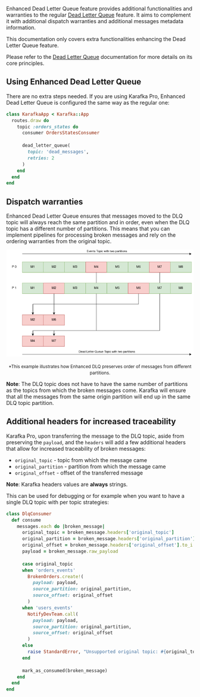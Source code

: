 Enhanced Dead Letter Queue feature provides additional functionalities and warranties to the regular [Dead Letter Queue](Dead-Letter-Queue) feature. It aims to complement it with additional dispatch warranties and additional messages metadata information.

This documentation only covers extra functionalities enhancing the Dead Letter Queue feature.

Please refer to the [Dead Letter Queue](Dead-Letter-Queue) documentation for more details on its core principles.

## Using Enhanced Dead Letter Queue

There are no extra steps needed. If you are using Karafka Pro, Enhanced Dead Letter Queue is configured the same way as the regular one:

```ruby
class KarafkaApp < Karafka::App
  routes.draw do
    topic :orders_states do
      consumer OrdersStatesConsumer

      dead_letter_queue(
        topic: 'dead_messages',
        retries: 2
      )
    end
  end
end
```

## Dispatch warranties

Enhanced Dead Letter Queue ensures that messages moved to the DLQ topic will always reach the same partition and in order, even when the DLQ topic has a different number of partitions. This means that you can implement pipelines for processing broken messages and rely on the ordering warranties from the original topic.

<p align="center">
  <img src="https://raw.githubusercontent.com/karafka/misc/master/charts/enhanced_dlq_flow.png" />
</p>
<p align="center">
  <small>*This example illustrates how Enhanced DLQ preserves order of messages from different partitions.
  </small>
</p>

**Note**: The DLQ topic does not have to have the same number of partitions as the topics from which the broken messages come. Karafka will ensure that all the messages from the same origin partition will end up in the same DLQ topic partition.

## Additional headers for increased traceability

Karafka Pro, upon transferring the message to the DLQ topic, aside from preserving the `payload`, and the `headers` will add a few additional headers that allow for increased traceability of broken messages:

- `original_topic` - topic from which the message came
- `original_partition` - partition from which the message came
- `original_offset` - offset of the transferred message

**Note**: Karafka headers values are **always** strings.

This can be used for debugging or for example when you want to have a single DLQ topic with per topic strategies:

```ruby
class DlqConsumer
  def consume
    messages.each do |broken_message|
      original_topic = broken_message.headers['original_topic']
      original_partition = broken_message.headers['original_partition'].to_i
      original_offset = broken_message.headers['original_offset'].to_i
      payload = broken_message.raw_payload

      case original_topic
      when 'orders_events'
        BrokenOrders.create!(
          payload: payload,
          source_partition: original_partition,
          source_offset: original_offset
        )
      when 'users_events'
        NotifyDevTeam.call(
          payload: payload,
          source_partition: original_partition,
          source_offset: original_offset
        )
      else
        raise StandardError, "Unsupported original topic: #{original_topic}"
      end

      mark_as_consumed(broken_message)
    end
  end
end
```
